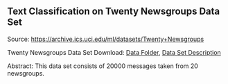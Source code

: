 ## Text Classification on Twenty Newsgroups Data Set 

Source: https://archive.ics.uci.edu/ml/datasets/Twenty+Newsgroups

Twenty Newsgroups Data Set 
Download: [Data Folder](https://archive.ics.uci.edu/ml/machine-learning-databases/20newsgroups-mld/), [Data Set Description](https://archive.ics.uci.edu/ml/machine-learning-databases/20newsgroups-mld/20newsgroups.data.html)

Abstract: This data set consists of 20000 messages taken from 20 newsgroups.
